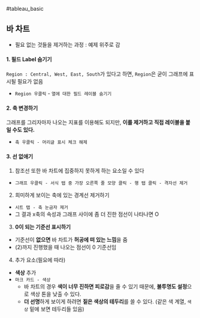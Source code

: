 #tableau_basic 

## 바 차트
- 필요 없는 것들을 제거하는 과정 : 예제 위주로 감

#### 1. 필드 Label 숨기기
`Region : Central, West, East, South`가 있다고 하면, `Region`은 굳이 그래프에 표시될 필요가 없음
- `Region 우클릭` - `열에 대한 필드 레이블 숨기기`

#### 2. 축 변경하기
그래프를 그리자마자 나오는 지표를 이용해도 되지만, **이를 제거하고 직접 레이블을 붙일 수도 있다.**
- `축 우클릭 - 머리글 표시 체크 해제`

#### 3. 선 없애기  
1) 참조선 또한 바 차트에 집중하지 못하게 하는 요소일 수 있다
- `그래프 우클릭 - 서식 탭 중 가장 오른쪽 줄 모양 클릭 - 행 탭 클릭 - 격자선 제거`

2) 희미하게 보이는 축에 있는 경계선 제거하기
- `시트 탭 - 축 눈금자 제거`
- 그 결과 x축의 속성과 그래프 사이에 좀 더 진한 점선이 나타나면 O

3) **0이 되는 기준선 표시하기**
- 기준선이 **없으면** 바 차트가 **허공에 떠 있는 느낌**을 줌
- (2)까지 진행했을 때 나오는 점선이 0 기준선임

4. 추가 요소(필요에 따라)
- **색상** 추가 
- `마크 카드 - 색상`
	- 바 차트의 경우 **색이 너무 진하면 피로감**을 줄 수 있기 때문에, **불투명도 설정**으로 색상 톤을 낮출 수 있다.
	- **더 선명**하게 보이게 하려면 **짙은 색상의 테두리**를 쓸 수 있다. (같은 색 계열, `색상` 밑에 보면 테두리들 있음)
